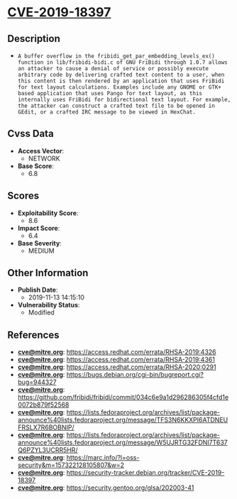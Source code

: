 
# [CVE-2019-18397](https://cve.mitre.org/cgi-bin/cvename.cgi?name=CVE-2019-18397)

## Description

- `A buffer overflow in the fribidi_get_par_embedding_levels_ex() function in lib/fribidi-bidi.c of GNU FriBidi through 1.0.7 allows an attacker to cause a denial of service or possibly execute arbitrary code by delivering crafted text content to a user, when this content is then rendered by an application that uses FriBidi for text layout calculations. Examples include any GNOME or GTK+ based application that uses Pango for text layout, as this internally uses FriBidi for bidirectional text layout. For example, the attacker can construct a crafted text file to be opened in GEdit, or a crafted IRC message to be viewed in HexChat.`

## Cvss Data

- **Access Vector**:
  - NETWORK
- **Base Score**:
  - 6.8

## Scores

- **Exploitability Score**:
  - 8.6
- **Impact Score**:
  - 6.4
- **Base Severity**:
  - MEDIUM

## Other Information

- **Publish Date**:
  - 2019-11-13 14:15:10
- **Vulnerability Status**:
  - Modified

## References

- **cve@mitre.org**: https://access.redhat.com/errata/RHSA-2019:4326
- **cve@mitre.org**: https://access.redhat.com/errata/RHSA-2019:4361
- **cve@mitre.org**: https://access.redhat.com/errata/RHSA-2020:0291
- **cve@mitre.org**: https://bugs.debian.org/cgi-bin/bugreport.cgi?bug=944327
- **cve@mitre.org**: https://github.com/fribidi/fribidi/commit/034c6e9a1d296286305f4cfd1e0072b879f52568
- **cve@mitre.org**: https://lists.fedoraproject.org/archives/list/package-announce%40lists.fedoraproject.org/message/TFS3N6KKXPI6ATDNEUFRSLX7R6BOBNIP/
- **cve@mitre.org**: https://lists.fedoraproject.org/archives/list/package-announce%40lists.fedoraproject.org/message/W5UJRTG32FDNI7T637Q6PZYL3UCRR5HR/
- **cve@mitre.org**: https://marc.info/?l=oss-security&m=157322128105807&w=2
- **cve@mitre.org**: https://security-tracker.debian.org/tracker/CVE-2019-18397
- **cve@mitre.org**: https://security.gentoo.org/glsa/202003-41

